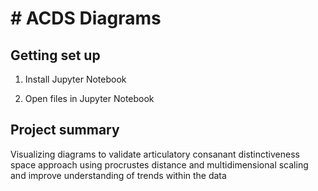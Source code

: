 # # ACDS Diagrams

## Getting set up

1. Install Jupyter Notebook

2. Open files in Jupyter Notebook

## Project summary

Visualizing diagrams to validate articulatory consanant distinctiveness space approach using procrustes distance and multidimensional scaling and improve understanding of trends within the data
